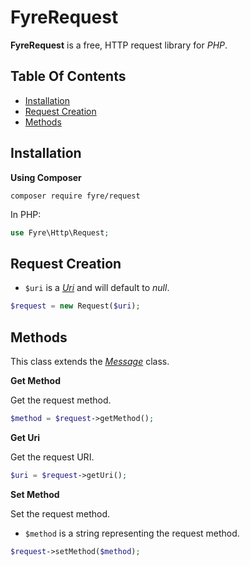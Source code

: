 # FyreRequest

**FyreRequest** is a free, HTTP request library for *PHP*.


## Table Of Contents
- [Installation](#installation)
- [Request Creation](#request-creation)
- [Methods](#methods)



## Installation

**Using Composer**

```
composer require fyre/request
```

In PHP:

```php
use Fyre\Http\Request;
```


## Request Creation

- `$uri` is a [*Uri*](https://github.com/elusivecodes/FyreUri) and will default to *null*.

```php
$request = new Request($uri);
```


## Methods

This class extends the [*Message*](https://github.com/elusivecodes/FyreMessage) class.

**Get Method**

Get the request method.

```php
$method = $request->getMethod();
```

**Get Uri**

Get the request URI.

```php
$uri = $request->getUri();
```

**Set Method**

Set the request method.

- `$method` is a string representing the request method.

```php
$request->setMethod($method);
```